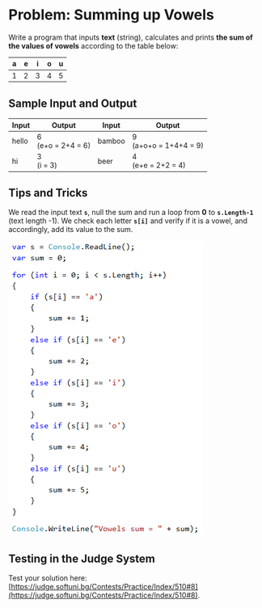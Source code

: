 # Problem: Summing up Vowels

Write a program that inputs **text** (string), calculates and prints **the sum of the values of vowels** according to the table below:

| a | e | i | o | u | 
| :---: | :---: | :---: | :---: | :---: |
| 1 | 2 | 3 | 4 | 5 |

## Sample Input and Output

| Input | Output | Input | Output | 
| --- | --- | --- | --- |
| hello | 6<br>(e+o = 2+4 = 6) | bamboo | 9<br>(a+o+o = 1+4+4 = 9) |
| hi | 3<br>(i = 3) | beer | 4<br>(e+e = 2+2 = 4) |

## Tips and Tricks

We read the input text **`s`**, null the sum and run a loop from **0** to **`s.Length-1`** (text length -1). We check each letter **`s[i]`** and verify if it is a vowel, and accordingly, add its value to the sum.

![](/assets/chapter-5-images/09.Vowels-sum-01.png)

## Testing in the Judge System

Test your solution here: [https://judge.softuni.bg/Contests/Practice/Index/510#8](https://judge.softuni.bg/Contests/Practice/Index/510#8).
